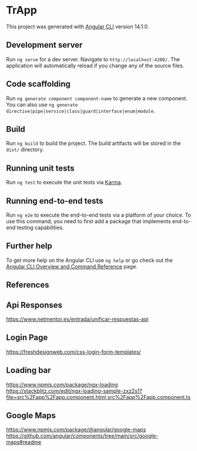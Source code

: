 # TrApp

This project was generated with [Angular CLI](https://github.com/angular/angular-cli) version 14.1.0.

## Development server

Run `ng serve` for a dev server. Navigate to `http://localhost:4200/`. The application will automatically reload if you change any of the source files.

## Code scaffolding

Run `ng generate component component-name` to generate a new component. You can also use `ng generate directive|pipe|service|class|guard|interface|enum|module`.

## Build

Run `ng build` to build the project. The build artifacts will be stored in the `dist/` directory.

## Running unit tests

Run `ng test` to execute the unit tests via [Karma](https://karma-runner.github.io).

## Running end-to-end tests

Run `ng e2e` to execute the end-to-end tests via a platform of your choice. To use this command, you need to first add a package that implements end-to-end testing capabilities.

## Further help

To get more help on the Angular CLI use `ng help` or go check out the [Angular CLI Overview and Command Reference](https://angular.io/cli) page.

## References
Api Responses
-----------
https://www.netmentor.es/entrada/unificar-respuestas-api

Login Page
-----------
https://freshdesignweb.com/css-login-form-templates/

Loading bar
-----------
https://www.npmjs.com/package/ngx-loading
https://stackblitz.com/edit/ngx-loading-sample-zxz2s1?file=src%2Fapp%2Fapp.component.html,src%2Fapp%2Fapp.component.ts

Google Maps
-----------
https://www.npmjs.com/package/@angular/google-maps
https://github.com/angular/components/tree/main/src/google-maps#readme
